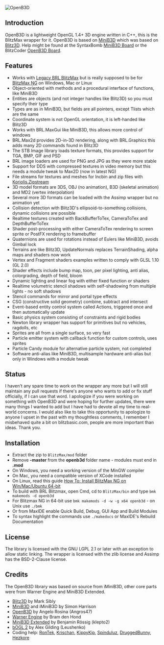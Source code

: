 
![OpenB3D](./media/openb3d_logo_512.png)

## Introduction
OpenB3D is a lightweight OpenGL 1.4+ 3D engine written in C++, this is the BlitzMax wrapper for it. OpenB3D is based on [MiniB3D](https://github.com/si-design/minib3d) which was based on [Blitz3D](https://github.com/blitz-research/blitz3d). Help might be found at the SyntaxBomb [MiniB3D Board](http://www.syntaxbomb.com/index.php/board,20.0.html) or the BlitzCoder [OpenB3D Board](https://www.blitzcoder.org/forum/topics.php?category=16).

## Features
* Works with [Legacy BRL BlitzMax](https://github.com/blitz-research/blitzmax) but is really supposed to be for [BlitzMax NG](https://github.com/bmx-ng/bmx-ng/releases) on Windows, Mac or Linux
* Object-oriented with methods and a procedural interface of functions, like MiniB3D
* Entities are objects (and not integer handles like Blitz3D) so you must specify their type
* Types are as in MiniB3D, but fields are all pointers, except Tlists which are the same
* Coordinate system is not OpenGL orientation, it is left-handed like Blitz3D
* Works with BRL.MaxGui like MiniB3D, this allows more control of windows
* BRL.Max2d provides 2D-in-3D rendering, along with BRL.Graphics this adds many 2D commands found in Blitz3D
* The STB Image library loads texture formats, this provides support for TGA, BMP, GIF and PSD
* BRL image loaders are used for PNG and JPG as they were more stable
* Support for DDS with compressed textures in video memory but this needs a module tweak to Max2D (now in latest NG)
* File streams for textures and meshes for Incbin and zip files with [Koriolis.Zipstream](https://github.com/maxmods/koriolis.mod)
* 3D model formats are 3DS, OBJ (no animation), B3D (skeletal animation) and MD2 (vertex interpolation)
* Several more 3D formats can be loaded with the Assimp wrapper but no animation yet
* Collision detection with Blitz3D's ellipsoid-to-something collisions, dynamic collisions are possible
* Realtime textures created with BackBufferToTex, CameraToTex and DepthBufferToTex
* Shader post-processing with either CameraToTex rendering to screen sprite or PostFX rendering to framebuffer
* Quaternions are used for rotations instead of Eulers like MiniB3D, avoids Gimbal lock
* Terrains are like Blitz3D, UpdateNormals replaces TerrainShading, alpha maps and shaders now work
* Vertex and Fragment shaders examples written to comply with GLSL 1.10 (GL 2.0)
* Shader effects include bump map, toon, per pixel lighting, anti alias, colorgrading, depth of field, bloom
* Dynamic lighting and linear fog with either fixed function or shaders
* Realtime volumetric stencil shadows with self-shadowing from multiple lights - no soft shadows
* Stencil commands for mirror and portal type effects
* CSG (constructive solid geometry) combine, subtract and intersect
* Event-based entity control system called Actions, triggered once and then automatically update
* Basic physics system consisting of constraints and rigid bodies
* Newton library wrapper has support for primitives but no vehicles, ragdolls, etc
* Sprites are all from a single surface, so very fast
* Particle emitter system with callback function for custom controls, uses sprites
* Particle Candy module for alternative particle system, not completed
* Software anti-alias like MiniB3D, multisample hardware anti-alias but only in Windows with a module tweak

## Status

I haven't any spare time to work on the wrapper any more but I will still maintain any pull requests if there's anyone who wants to add or fix stuff officially, if I can use that word. I apologize if you were working on something with OpenB3D and were hoping for further updates, there were many things I wanted to add but I have had to devote all my time to real-world concerns. I would also like to take this opportunity to apologize to anyone I upset in the past with my thoughtless comments, I remember I misbehaved quite a bit on blitzbasic.com, people are more important than ideas. Thank you.

## Installation
* Extract the zip to `BlitzMax/mod` folder
* Remove **-master** from the **openb3d** folder name - modules must end in **.mod**
* On Windows, you need a working version of the MinGW compiler
* On Mac, you need a compatible version of XCode installed
* On Linux, read this guide [How To: Install BlitzMax NG on Win/Mac/Ubuntu 64-bit](https://www.syntaxbomb.com/index.php/topic,61.0.html)
* To build with BRL Blitzmax, open Cmd, cd to `BlitzMax/bin` and type `bmk makemods -d openb3d`
* For Blitzmax NG in 64-bit use `bmk makemods -d -w -g x64 openb3d` - on Unix use `./bmk`
* Or from MaxIDE enable Quick Build, Debug, GUI App and Build Modules
* To syntax highlight the commands use `./makedocs` or MaxIDE's Rebuild Documentation

## License
The library is licensed with the GNU LGPL 2.1 or later with an exception to allow static linking. The wrapper is licensed with the zlib license and Assimp has the BSD-2-Clause license.

## Credits
The OpenB3D library was based on source from iMiniB3D, other core parts were from Warner Engine and MiniB3D Extended.

* [Blitz3D](https://github.com/blitz-research/blitz3d) by Mark Sibly
* [MiniB3D](https://github.com/si-design) and iMiniB3D by Simon Harrison
* [OpenB3D](https://sourceforge.net/projects/minib3d/) by Angelo Rosina (Angros47)
* [Warner Engine](https://code.google.com/archive/p/warner-engine/) by Bram den Hond
* [MiniB3D Extended](https://code.google.com/archive/p/minib3dextended/) by Benjamin Rössig (klepto2)
* [bOGL 2](https://github.com/Leushenko/bOGL-2) by Alex Gilding (Leushenko)
* Coding help: [RonTek](https://www.blitzcoder.org/forum/), [Krischan](https://github.com/Krischan74), [KippyKip](https://github.com/Kippykip), [Spinduluz](https://github.com/Spinduluz), [DruggedBunny](https://github.com/DruggedBunny), [Hezkore](https://bitbucket.org/Hezkore/)

